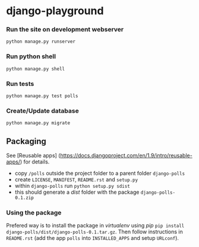 # django-playground

### Run the site on development webserver

`python manage.py runserver`

### Run python shell

`python manage.py shell`

### Run tests

`python manage.py test polls`

### Create/Update database

`python manage.py migrate`

## Packaging

See [Reusable apps] (https://docs.djangoproject.com/en/1.9/intro/reusable-apps/) for details.

- copy `/polls` outside the project folder to a parent folder `django-polls`
- create `LICENSE`, `MANIFEST`, `README.rst` and `setup.py`
- within `django-polls` run `python setup.py sdist`
- this should generate a *dist* folder with the package `django-polls-0.1.zip`

### Using the package

Prefered way is to install the package in *virtualenv* using *pip* `pip install django-polls/dist/django-polls-0.1.tar.gz`. Then follow instructions in `README.rst` (add the app `polls` into `INSTALLED_APPS` and setup `URLconf`).


